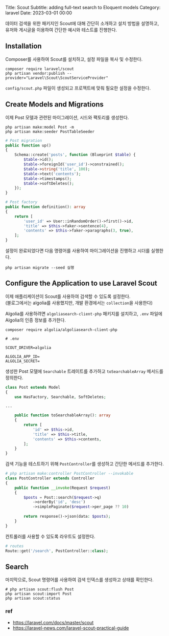 Title: Scout
Subtitle: adding full-text search to Eloquent models
Category: laravel
Date: 2023-03-01 00:00

데이터 검색을 위한 패키지인 Scout에 대해 간단히 소개하고 설치 방법을 설명하고,  
유저와 게시글을 이용하여 간단한 예시와 테스트를 진행한다.

## Installation

Composer를 사용하여 Scout를 설치하고, 설정 파일을 복사 및 수정한다.

```shell
composer require laravel/scout
php artisan vendor:publish --provider="Laravel\Scout\ScoutServiceProvider"
```

`config/scout.php` 파일이 생성되고 프로젝트에 맞춰 필요한 설정을 수정한다.

## Create Models and Migrations

이제 Post 모델과 관련된 마이그레이션, 시드와 팩토리를 생성한다.

```shell
php artisan make:model Post -m
php artisan make:seeder PostTableSeeder
```

```php
# Post migration
public function up()
{
    Schema::create('posts', function (Blueprint $table) {
        $table->id();
        $table->foreignId('user_id')->constrained();
        $table->string('title', 100);
        $table->text('contents');
        $table->timestamps();
        $table->softDeletes();
    });
}

# Post factory
public function definition(): array
{
    return [
        'user_id' => User::inRandomOrder()->first()->id,
        'title' => $this->faker->sentence(4),
        'contents' => $this->faker->paragraphs(3, true),
    ];
}
```

설정이 완료되었다면 다음 명령어를 사용하여 마이그레이션을 진행하고 시더를 실행한다.

```shell
php artisan migrate --seed 실행
```

## Configure the Application to use Laravel Scout

이제 애플리케이션이 Scout를 사용하여 검색할 수 있도록 설정한다.  
(블로그에서는 algolia를 사용했지만, 개발 환경에서는 `collection`을 사용한다)

Algolia를 사용하려면 `algoliasearch-client-php` 패키지를 설치하고, `.env` 파일에 Algolia의 인증 정보를 추가한다.

```shell
composer require algolia/algoliasearch-client-php
```

```dotenv
# .env

SCOUT_DRIVER=algolia

ALGOLIA_APP_ID=
ALGOLIA_SECRET=
```

생성한 Post 모델에 `Searchable` 트레이트를 추가하고 `toSearchableArray` 메서드를 정의한다.

```php
class Post extends Model
{
    use HasFactory, Searchable, SoftDeletes;

...

    public function toSearchableArray(): array
    {
        return [
            'id' => $this->id,
            'title' => $this->title,
            'contents' => $this->contents,
        ];
    }
}
```

검색 기능을 테스트하기 위해 `PostController`를 생성하고 간단한 메서드를 추가한다.

```php
# php artisan make:controller PostController --invokable
class PostController extends Controller
{
    public function __invoke(Request $request)
    {
        $posts = Post::search($request->q)
            ->orderBy('id', 'desc')
            ->simplePaginate($request->per_page ?? 10)
 
        return response()->json(data: $posts);
    }
}
```

컨트롤러를 사용할 수 있도록 라우트도 설정한다.

```php
# routes
Route::get('/search', PostController::class);
```

## Search

마지막으로, Scout 명령어를 사용하여 검색 인덱스를 생성하고 상태를 확인한다.

```shell
# php artisan scout:flush Post
php artisan scout:import Post
php artisan scout:status
```

### ref

- https://laravel.com/docs/master/scout
- https://laravel-news.com/laravel-scout-practical-guide
